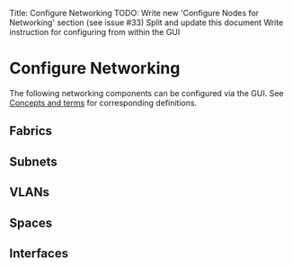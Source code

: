 Title: Configure Networking
TODO: 	Write new 'Configure Nodes for Networking' section (see issue #33)
	Split and update this document
	Write instruction for configuring from within the GUI


# Configure Networking

The following networking components can be configured via the GUI. See
[Concepts and terms](./intro-concepts.html) for corresponding definitions.


## Fabrics


## Subnets


## VLANs


## Spaces


## Interfaces
